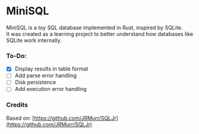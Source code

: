 # MiniSQL

MiniSQL is a toy SQL database implemented in Rust, inspired by SQLite.  
It was created as a learning project to better understand how databases like SQLite work internally.

### To-Do:
- [x] Display results in table format
- [ ] Add parse error handling  
- [ ] Disk persistence  
- [ ] Add execution error handling

### Credits

Based on: [https://github.com/JRMurr/SQLJr](https://github.com/JRMurr/SQLJr)
